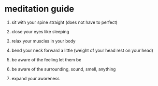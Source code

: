 # meditation guide

1. sit with your spine straight (does not have to perfect)

2. close your eyes like sleeping

3. relax your muscles in your body

4. bend your neck forward a little (weight of your head rest on your head)

5. be aware of the feeling let them be

6. be aware of the surrounding, sound, smell, anything

7. expand your awareness
